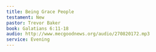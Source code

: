 ```yaml
---
title: Being Grace People
testament: New
pastor: Trevor Baker
book: Galatians 6:11-18
audio: http://www.mecgoodnews.org/audio/270820172.mp3
service: Evening
---
```


